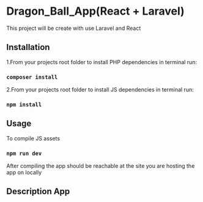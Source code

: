 <h1>Dragon_Ball_App(React + Laravel)</h1>
<p>This project will be create with use Laravel and React</p>
<h2>Installation</h2>
<p>1.From your projects root folder to install PHP dependencies in terminal run:</p>
<h3>
	<code>composer install</code>
</h3>
<p>2.From your projects root folder to install JS dependencies in terminal run:</p>
<h3>
	<code>npm install</code>
</h3>
<h2>Usage</h2>
<p>To compile JS assets</p>
<h3>
	<code>npm run dev</code>
</h3>
<p>After compiling the app should be reachable at the site you are hosting the app on locally</p>
<h2>Description App</h2>
